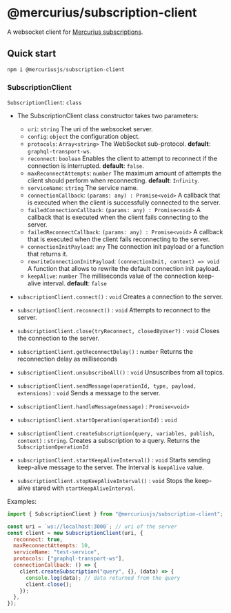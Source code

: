# @mercurius/subscription-client

A websocket client for [Mercurius subscriptions](https://github.com/mercurius-js/mercurius/blob/master/docs/subscriptions.md).

## Quick start

```javascript
npm i @mercuriusjs/subscription-client
```

### SubscriptionClient

`SubscriptionClient`: `class`

- The SubscriptionClient class constructor takes two parameters:
    - `uri`: `string` The uri of the websocket server.
    - `config`: `object` the configuration object.
    - `protocols`: `Array<string>` The WebSocket sub-protocol. **default**: `graphql-transport-ws`.
    - `reconnect`: `boolean` Enables the client to attempt to reconnect if the connection is interrupted. **default**: `false`.
    - `maxReconnectAttempts`: `number` The maximum amount of attempts the client should perform when reconnecting. **default**: `Infinity`.
    - `serviceName`: `string` The service name.
    - `connectionCallback`: `(params: any) : Promise<void>` A callback that is executed when the client is successfully connected to the server.
    - `failedConnectionCallback`: `(params: any) : Promise<void>` A callback that is executed when the client fails connecting to the server.
    - `failedReconnectCallback`: `(params: any) : Promise<void>` A callback that is executed when the client fails reconnecting to the server.
    - `connectionInitPayload`: `any` The connection init payload or a function that returns it.
    - `rewriteConnectionInitPayload`: `(connectionInit, context) => void` A function that allows to rewrite the default connection init payload.
    - `keepAlive`: `number` The milliseconds value of the connection keep-alive interval. **default**: `false`

- `subscriptionClient.connect()` : `void` Creates a connection to the server.
- `subscriptionClient.reconnect()` : `void` Attempts to reconnect to the server.
- `subscriptionClient.close(tryReconnect, closedByUser?)` : `void` Closes the connection to the server.
- `subscriptionClient.getReconnectDelay()` : `number` Returns the reconnection delay as milliseconds
- `subscriptionClient.unsubscribeAll()` : `void` Unsuscribes from all topics.
- `subscriptionClient.sendMessage(operationId, type, payload, extensions)` : `void` Sends a message to the server.
- `subscriptionClient.handleMessage(message)` : `Promise<void>`
- `subscriptionClient.startOperation(operationId)` : `void`
- `subscriptionClient.createSubscription(query, variables, publish, context)` : `string`. Creates a subscription to a query. Returns the `SubscriptionOperationId`
- `subscriptionClient.startKeepAliveInterval()` : `void` Starts sending keep-alive message to the server. The interval is `keepAlive` value.
- `subscriptionClient.stopKeepAliveInterval()` : `void` Stops the keep-alive stared with `startKeepAliveInterval`.

Examples:

```js
import { SubscriptionClient } from "@mercuriusjs/subscription-client";

const uri = `ws://localhost:3000`; // uri of the server
const client = new SubscriptionClient(uri, {
  reconnect: true,
  maxReconnectAttempts: 10,
  serviceName: "test-service",
  protocols: ["graphql-transport-ws"],
  connectionCallback: () => {
    client.createSubscription("query", {}, (data) => {
      console.log(data); // data returned from the query
      client.close();
    });
  },
});
```
